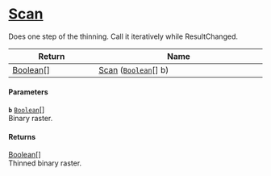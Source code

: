 # [Scan](./HSCPThinningStep--Scan.md)

Does one step of the thinning. Call it iteratively while ResultChanged.

| Return<div><a href="#"><img width=225></a></div> | Name<div><a href="#"><img width=525></a></div> | 
| --- | --- | 
| [Boolean](https://docs.microsoft.com/en-us/dotnet/api/System.Boolean)[] | [Scan](./HSCPThinningStep--Scan.md) ([`Boolean`](https://docs.microsoft.com/en-us/dotnet/api/System.Boolean)[] b) | 


#### Parameters
**`b`**  [`Boolean`](https://docs.microsoft.com/en-us/dotnet/api/System.Boolean)[]<br>Binary raster.
#### Returns
[Boolean](https://docs.microsoft.com/en-us/dotnet/api/System.Boolean)[]<br>
Thinned binary raster.